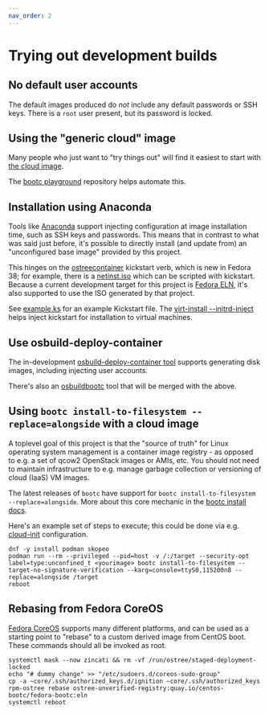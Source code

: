 ```yaml
---
nav_order: 2
---
```


# Trying out development builds

## No default user accounts

The default images produced do *not* include any default passwords or SSH keys.
There is a `root` user present, but its password is locked.

## Using the "generic cloud" image

Many people who just want to "try things out" will find it easiest to start
with [the cloud image](https://github.com/CentOS/centos-bootc-layered/tree/main/cloud).

The [bootc playground](https://github.com/vrothberg/bootc-playground) repository
helps automate this.

## Installation using Anaconda

Tools like
[Anaconda](https://anaconda-installer.readthedocs.io/en/latest/intro.html)
support injecting configuration at image installation time, such as SSH keys and
passwords. This means that in contrast to what was said just before, it's
possible to directly install (and update from) an "unconfigured base image"
provided by this project.

This hinges on the
[ostreecontainer](https://pykickstart.readthedocs.io/en/latest/kickstart-docs.html#ostreecontainer)
kickstart verb, which is new in Fedora 38; for example, there is a
[netinst.iso](https://dl.fedoraproject.org/pub/fedora/linux/releases/39/Everything/x86_64/iso/)
which can be scripted with kickstart. Because a current development target for
this project is [Fedora ELN](https://docs.fedoraproject.org/en-US/eln/), it's
also supported to use the ISO generated by that project.

See [example.ks](example.ks) for an example Kickstart file. The
[virt-install --initrd-inject](https://github.com/virt-manager/virt-manager/blob/main/man/virt-install.rst#--initrd-inject)
helps inject kickstart for installation to virtual machines.

## Use osbuild-deploy-container

The in-development [osbuild-deploy-container tool](https://github.com/osbuild/osbuild-deploy-container)
supports generating disk images, including injecting user accounts.

There's also an [osbuildbootc](https://github.com/cgwalters/osbuildbootc) tool that
will be merged with the above.

## Using `bootc install-to-filesystem --replace=alongside` with a cloud image

A toplevel goal of this project is that the "source of truth" for Linux
operating system management is a container image registry - as opposed to e.g. a
set of qcow2 OpenStack images or AMIs, etc. You should not need to maintain
infrastructure to e.g. manage garbage collection or versioning of cloud (IaaS)
VM images.

The latest releases of `bootc` have support for
`bootc install-to-filesystem --replace=alongside`. More about this core mechanic
in the
[bootc install docs](https://github.com/containers/bootc/blob/main/docs/install.md).

Here's an example set of steps to execute; this could be done via e.g.
[cloud-init](https://cloudinit.readthedocs.io/en/latest/reference/index.html)
configuration.

```shell
dnf -y install podman skopeo
podman run --rm --privileged --pid=host -v /:/target --security-opt label=type:unconfined_t <yourimage> bootc install-to-filesystem --target-no-signature-verification --karg=console=ttyS0,115200n8 --replace=alongside /target
reboot
```

<!--
## Booting directly from KVM guest image

There's a provisional KVM guest image uploaded here:

<https://fedorapeople.org/~walters/cloud-init-base-eln-20231029.qcow2.zst>
-->

## Rebasing from Fedora CoreOS

[Fedora CoreOS](https://docs.fedoraproject.org/en-US/fedora-coreos/) supports
many different platforms, and can be used as a starting point to "rebase" to a
custom derived image from CentOS boot.  These commands should all be invoked
as root.

```shell
systemctl mask --now zincati && rm -vf /run/ostree/staged-deployment-locked
echo "# dummy change" >> "/etc/sudoers.d/coreos-sudo-group"
cp -a ~core/.ssh/authorized_keys.d/ignition ~core/.ssh/authorized_keys
rpm-ostree rebase ostree-unverified-registry:quay.io/centos-bootc/fedora-bootc:eln
systemctl reboot
```
